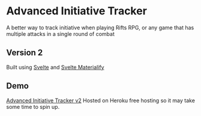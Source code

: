 # Advanced Initiative Tracker
A better way to track initiative when playing Rifts RPG, or any game that has multiple attacks in a single round of combat
## Version 2
Built using [Svelte](https://svelte.dev/) and [Svelte Materialify](https://svelte-materialify.vercel.app/getting-started/installation/)
## Demo
[Advanced Initiative Tracker v2](https://adv-init-tracker.herokuapp.com/) Hosted on Heroku free hosting so it may take some time to spin up.
